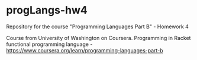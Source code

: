 # progLangs-hw4
Repository for the course "Programming Languages Part B" - Homework 4

Course from University of Washington on Coursera. Programming in Racket functional programming language - https://www.coursera.org/learn/programming-languages-part-b
